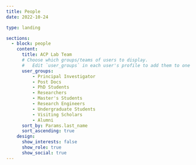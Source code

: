```yaml
---
title: People
date: 2022-10-24

type: landing

sections:
  - block: people
    content:
      title: ACP Lab Team
      # Choose which groups/teams of users to display.
      #   Edit `user_groups` in each user's profile to add them to one or more of these groups.
      user_groups:
          - Principal Investigator
          - Post Docs
          - PhD Students
          - Researchers
          - Master's Students
          - Research Engineers
          - Undergraduate Students
          - Visiting Scholars
          - Alumni
      sort_by: Params.last_name
      sort_ascending: true
    design:
      show_interests: false
      show_role: true
      show_social: true
---
```

